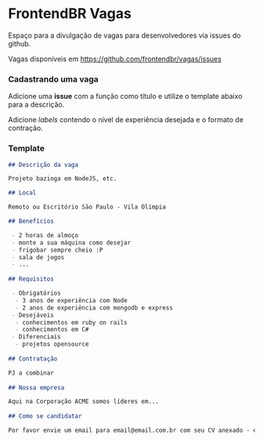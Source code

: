 # FrontendBR Vagas

Espaço para a divulgação de vagas para desenvolvedores via issues do github.

Vagas disponíveis em https://github.com/frontendbr/vagas/issues

### Cadastrando uma vaga

Adicione uma **issue** com a função como título e utilize o template abaixo para a descrição.

Adicione _labels_ contendo o nível de experiência desejada e o formato de contração.

### Template
```markdown
## Descrição da vaga

Projeto bazinga em NodeJS, etc.

## Local

Remoto ou Escritório São Paulo - Vila Olímpia

## Benefícios

 - 2 horas de almoço
 - monte a sua máquina como desejar
 - frigobar sempre cheio :P
 - sala de jogos
 - ...
 
## Requisitos

 - Obrigatórios
  - 3 anos de experiência com Node
  - 2 anos de experiência com mongodb e express
 - Desejáveis
  - conhecimentos em ruby on rails
  - conhecimentos em C#
 - Diferenciais
  - projetos opensource
 
## Contratação

PJ a combinar
 
## Nossa empresa

Aqui na Corporação ACME somos líderes em...
 
## Como se candidatar

Por favor envie um email para email@email.com.br com seu CV anexado - enviar no assunto: Vaga NodeJS
```
